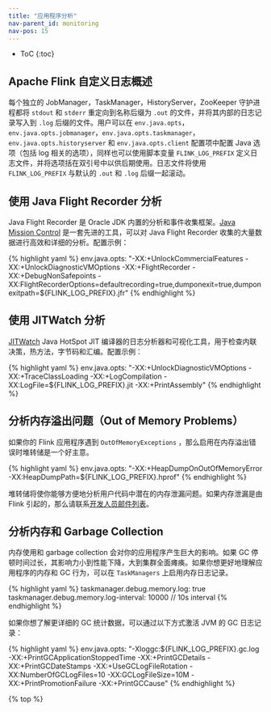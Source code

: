 ```yaml
---
title: "应用程序分析"
nav-parent_id: monitoring
nav-pos: 15
---
```

<!--
Licensed to the Apache Software Foundation (ASF) under one
or more contributor license agreements.  See the NOTICE file
distributed with this work for additional information
regarding copyright ownership.  The ASF licenses this file
to you under the Apache License, Version 2.0 (the
"License"); you may not use this file except in compliance
with the License.  You may obtain a copy of the License at

  http://www.apache.org/licenses/LICENSE-2.0

Unless required by applicable law or agreed to in writing,
software distributed under the License is distributed on an
"AS IS" BASIS, WITHOUT WARRANTIES OR CONDITIONS OF ANY
KIND, either express or implied.  See the License for the
specific language governing permissions and limitations
under the License.
-->

* ToC
{:toc}

<a name="overview-of-custom-logging-with-apache-flink"></a>

## Apache Flink 自定义日志概述

每个独立的 JobManager，TaskManager，HistoryServer，ZooKeeper 守护进程都将 `stdout` 和 `stderr` 重定向到名称后缀为 `.out` 的文件，并将其内部的日志记录写入到 `.log` 后缀的文件。用户可以在 `env.java.opts`，`env.java.opts.jobmanager`，`env.java.opts.taskmanager`，`env.java.opts.historyserver` 和 `env.java.opts.client` 配置项中配置 Java 选项（包括 log 相关的选项），同样也可以使用脚本变量 `FLINK_LOG_PREFIX` 定义日志文件，并将选项括在双引号中以供后期使用。日志文件将使用 `FLINK_LOG_PREFIX` 与默认的 `.out` 和 `.log` 后缀一起滚动。

<a name="profiling-with-java-flight-recorder"></a>

## 使用 Java Flight Recorder 分析

Java Flight Recorder 是 Oracle JDK 内置的分析和事件收集框架。[Java Mission Control](http://www.oracle.com/technetwork/java/javaseproducts/mission-control/java-mission-control-1998576.html) 是一套先进的工具，可以对 Java Flight Recorder 收集的大量数据进行高效和详细的分析。配置示例：

{% highlight yaml %}
env.java.opts: "-XX:+UnlockCommercialFeatures -XX:+UnlockDiagnosticVMOptions -XX:+FlightRecorder -XX:+DebugNonSafepoints -XX:FlightRecorderOptions=defaultrecording=true,dumponexit=true,dumponexitpath=${FLINK_LOG_PREFIX}.jfr"
{% endhighlight %}

<a name="profiling-with-jitwatch"></a>

## 使用 JITWatch 分析

[JITWatch](https://github.com/AdoptOpenJDK/jitwatch/wiki) Java HotSpot JIT 编译器的日志分析器和可视化工具，用于检查内联决策，热方法，字节码和汇编。配置示例：

{% highlight yaml %}
env.java.opts: "-XX:+UnlockDiagnosticVMOptions -XX:+TraceClassLoading -XX:+LogCompilation -XX:LogFile=${FLINK_LOG_PREFIX}.jit -XX:+PrintAssembly"
{% endhighlight %}

<a name="analyzing-out-of-memory-problems"></a>

## 分析内存溢出问题（Out of Memory Problems）

如果你的 Flink 应用程序遇到 `OutOfMemoryExceptions` ，那么启用在内存溢出错误时堆转储是一个好主意。

{% highlight yaml %}
env.java.opts: "-XX:+HeapDumpOnOutOfMemoryError -XX:HeapDumpPath=${FLINK_LOG_PREFIX}.hprof"
{% endhighlight %}

堆转储将使你能够方便地分析用户代码中潜在的内存泄漏问题。如果内存泄漏是由 Flink 引起的，那么请联系[开发人员邮件列表](mailto:dev@flink.apache.org)。

<a name="analyzing-memory--garbage-collection-behaviour"></a>

## 分析内存和 Garbage Collection

内存使用和 garbage collection 会对你的应用程序产生巨大的影响。如果 GC 停顿时间过长，其影响力小到性能下降，大到集群全面瘫痪。如果你想更好地理解应用程序的内存和 GC 行为，可以在 `TaskManagers` 上启用内存日志记录。

{% highlight yaml %}
taskmanager.debug.memory.log: true
taskmanager.debug.memory.log-interval: 10000 // 10s interval
{% endhighlight %}

如果你想了解更详细的 GC 统计数据，可以通过以下方式激活 JVM 的 GC 日志记录：

{% highlight yaml %}
env.java.opts: "-Xloggc:${FLINK_LOG_PREFIX}.gc.log -XX:+PrintGCApplicationStoppedTime -XX:+PrintGCDetails -XX:+PrintGCDateStamps -XX:+UseGCLogFileRotation -XX:NumberOfGCLogFiles=10 -XX:GCLogFileSize=10M -XX:+PrintPromotionFailure -XX:+PrintGCCause"
{% endhighlight %}

{% top %}
